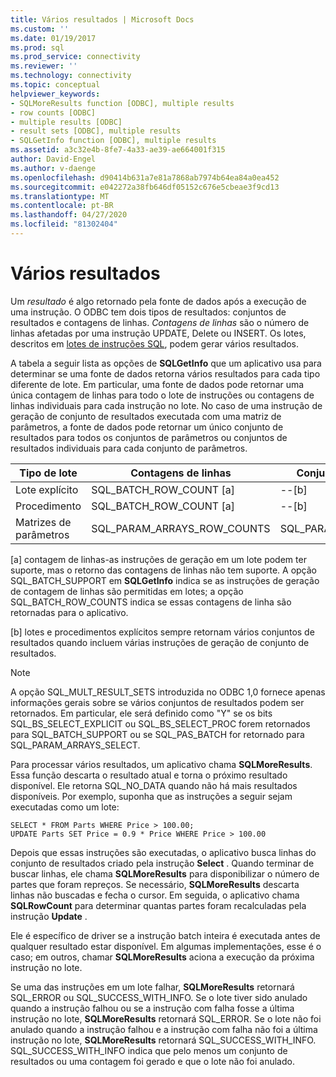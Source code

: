 ```yaml
---
title: Vários resultados | Microsoft Docs
ms.custom: ''
ms.date: 01/19/2017
ms.prod: sql
ms.prod_service: connectivity
ms.reviewer: ''
ms.technology: connectivity
ms.topic: conceptual
helpviewer_keywords:
- SQLMoreResults function [ODBC], multiple results
- row counts [ODBC]
- multiple results [ODBC]
- result sets [ODBC], multiple results
- SQLGetInfo function [ODBC], multiple results
ms.assetid: a3c32e4b-8fe7-4a33-ae39-ae664001f315
author: David-Engel
ms.author: v-daenge
ms.openlocfilehash: d90414b631a7e81a7868ab7974b64ea84a0ea452
ms.sourcegitcommit: e042272a38fb646df05152c676e5cbeae3f9cd13
ms.translationtype: MT
ms.contentlocale: pt-BR
ms.lasthandoff: 04/27/2020
ms.locfileid: "81302404"
---
```

# <a name="multiple-results"></a>Vários resultados
Um *resultado* é algo retornado pela fonte de dados após a execução de uma instrução. O ODBC tem dois tipos de resultados: conjuntos de resultados e contagens de linhas. *Contagens de linhas* são o número de linhas afetadas por uma instrução UPDATE, Delete ou INSERT. Os lotes, descritos em [lotes de instruções SQL](../../../odbc/reference/develop-app/batches-of-sql-statements.md), podem gerar vários resultados.  
  
 A tabela a seguir lista as opções de **SQLGetInfo** que um aplicativo usa para determinar se uma fonte de dados retorna vários resultados para cada tipo diferente de lote. Em particular, uma fonte de dados pode retornar uma única contagem de linhas para todo o lote de instruções ou contagens de linhas individuais para cada instrução no lote. No caso de uma instrução de geração de conjunto de resultados executada com uma matriz de parâmetros, a fonte de dados pode retornar um único conjunto de resultados para todos os conjuntos de parâmetros ou conjuntos de resultados individuais para cada conjunto de parâmetros.  
  
|Tipo de lote|Contagens de linhas|Conjuntos de resultados|  
|----------------|----------------|-----------------|  
|Lote explícito|SQL_BATCH_ROW_COUNT [a]|--[b]|  
|Procedimento|SQL_BATCH_ROW_COUNT [a]|--[b]|  
|Matrizes de parâmetros|SQL_PARAM_ARRAYS_ROW_COUNTS|SQL_PARAM_ARRAYS_SELECTS|  
  
 [a] contagem de linhas-as instruções de geração em um lote podem ter suporte, mas o retorno das contagens de linhas não tem suporte. A opção SQL_BATCH_SUPPORT em **SQLGetInfo** indica se as instruções de geração de contagem de linhas são permitidas em lotes; a opção SQL_BATCH_ROW_COUNTS indica se essas contagens de linha são retornadas para o aplicativo.  
  
 [b] lotes e procedimentos explícitos sempre retornam vários conjuntos de resultados quando incluem várias instruções de geração de conjunto de resultados.  
  
> [!NOTE]  
>  A opção SQL_MULT_RESULT_SETS introduzida no ODBC 1,0 fornece apenas informações gerais sobre se vários conjuntos de resultados podem ser retornados. Em particular, ele será definido como "Y" se os bits SQL_BS_SELECT_EXPLICIT ou SQL_BS_SELECT_PROC forem retornados para SQL_BATCH_SUPPORT ou se SQL_PAS_BATCH for retornado para SQL_PARAM_ARRAYS_SELECT.  
  
 Para processar vários resultados, um aplicativo chama **SQLMoreResults**. Essa função descarta o resultado atual e torna o próximo resultado disponível. Ele retorna SQL_NO_DATA quando não há mais resultados disponíveis. Por exemplo, suponha que as instruções a seguir sejam executadas como um lote:  
  
```  
SELECT * FROM Parts WHERE Price > 100.00;  
UPDATE Parts SET Price = 0.9 * Price WHERE Price > 100.00  
```  
  
 Depois que essas instruções são executadas, o aplicativo busca linhas do conjunto de resultados criado pela instrução **Select** . Quando terminar de buscar linhas, ele chama **SQLMoreResults** para disponibilizar o número de partes que foram repreços. Se necessário, **SQLMoreResults** descarta linhas não buscadas e fecha o cursor. Em seguida, o aplicativo chama **SQLRowCount** para determinar quantas partes foram recalculadas pela instrução **Update** .  
  
 Ele é específico de driver se a instrução batch inteira é executada antes de qualquer resultado estar disponível. Em algumas implementações, esse é o caso; em outros, chamar **SQLMoreResults** aciona a execução da próxima instrução no lote.  
  
 Se uma das instruções em um lote falhar, **SQLMoreResults** retornará SQL_ERROR ou SQL_SUCCESS_WITH_INFO. Se o lote tiver sido anulado quando a instrução falhou ou se a instrução com falha fosse a última instrução no lote, **SQLMoreResults** retornará SQL_ERROR. Se o lote não foi anulado quando a instrução falhou e a instrução com falha não foi a última instrução no lote, **SQLMoreResults** retornará SQL_SUCCESS_WITH_INFO. SQL_SUCCESS_WITH_INFO indica que pelo menos um conjunto de resultados ou uma contagem foi gerado e que o lote não foi anulado.
